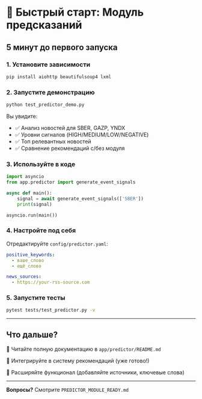 # 🚀 Быстрый старт: Модуль предсказаний

## 5 минут до первого запуска

### 1. Установите зависимости

```bash
pip install aiohttp beautifulsoup4 lxml
```

### 2. Запустите демонстрацию

```bash
python test_predictor_demo.py
```

Вы увидите:
- ✅ Анализ новостей для SBER, GAZP, YNDX
- ✅ Уровни сигналов (HIGH/MEDIUM/LOW/NEGATIVE)
- ✅ Топ релевантных новостей
- ✅ Сравнение рекомендаций с/без модуля

### 3. Используйте в коде

```python
import asyncio
from app.predictor import generate_event_signals

async def main():
    signal = await generate_event_signals(['SBER'])
    print(signal)

asyncio.run(main())
```

### 4. Настройте под себя

Отредактируйте `config/predictor.yaml`:

```yaml
positive_keywords:
  - ваше_слово
  - ещё_слово

news_sources:
  - https://your-rss-source.com
```

### 5. Запустите тесты

```bash
pytest tests/test_predictor.py -v
```

---

## Что дальше?

📖 Читайте полную документацию в `app/predictor/README.md`

🎯 Интегрируйте в систему рекомендаций (уже готово!)

🔧 Расширяйте функционал (добавляйте источники, ключевые слова)

---

**Вопросы?** Смотрите `PREDICTOR_MODULE_READY.md`

